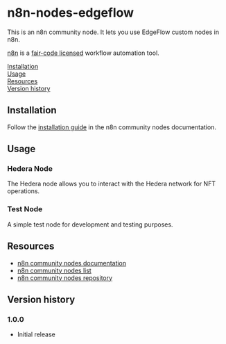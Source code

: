 # n8n-nodes-edgeflow

This is an n8n community node. It lets you use EdgeFlow custom nodes in n8n.

[n8n](https://n8n.io/) is a [fair-code licensed](https://docs.n8n.io/reference/license/) workflow automation tool.

[Installation](#installation)  
[Usage](#usage)  
[Resources](#resources)  
[Version history](#version-history)

## Installation

Follow the [installation guide](https://docs.n8n.io/integrations/community-nodes/installation/) in the n8n community nodes documentation.

## Usage

### Hedera Node

The Hedera node allows you to interact with the Hedera network for NFT operations.

### Test Node

A simple test node for development and testing purposes.

## Resources

* [n8n community nodes documentation](https://docs.n8n.io/integrations/community-nodes/)
* [n8n community nodes list](https://n8n.io/integrations)
* [n8n community nodes repository](https://github.com/n8n-io/n8n/tree/master/packages/nodes-base)

## Version history

### 1.0.0

* Initial release 